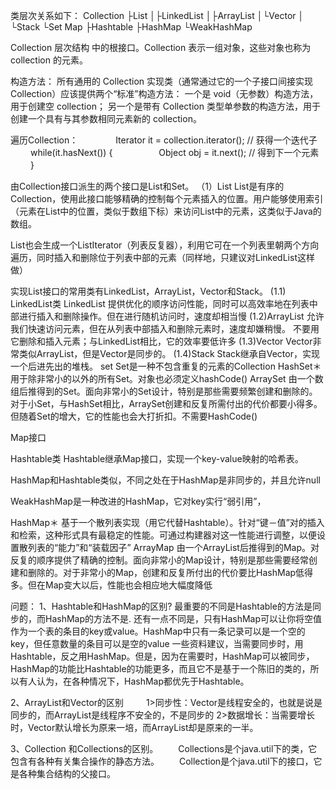 类层次关系如下：
Collection﻿
├List
│├LinkedList
│├ArrayList
│└Vector
│　└Stack
└Set
Map
├Hashtable
├HashMap
└WeakHashMap


Collection 层次结构 中的根接口。Collection 表示一组对象，这些对象也称为 collection 的元素。

构造方法：
所有通用的 Collection 实现类（通常通过它的一个子接口间接实现 Collection）应该提供两个“标准”构造方法：
一个是 void（无参数）构造方法，用于创建空 collection；
另一个是带有 Collection 类型单参数的构造方法，用于创建一个具有与其参数相同元素新的 collection。

遍历Collection：　　　　
	Iterator it = collection.iterator(); // 获得一个迭代子
　　 while(it.hasNext()) {
　　　　　Object obj = it.next(); // 得到下一个元素
　　 }

由Collection接口派生的两个接口是List和Set。
（1）List
List是有序的Collection，使用此接口能够精确的控制每个元素插入的位置。用户能够使用索引（元素在List中的位置，类似于数组下标）来访问List中的元素，这类似于Java的数组。

List也会生成一个ListIterator（列表反复器），利用它可在一个列表里朝两个方向遍历，同时插入和删除位于列表中部的元素（同样地，只建议对LinkedList这样做）

实现List接口的常用类有LinkedList，ArrayList，Vector和Stack。
(1.1) LinkedList类
LinkedList 提供优化的顺序访问性能，同时可以高效率地在列表中部进行插入和删除操作。但在进行随机访问时，速度却相当慢
(1.2)ArrayList
允许我们快速访问元素，但在从列表中部插入和删除元素时，速度却嫌稍慢。
不要用它删除和插入元素；与LinkedList相比，它的效率要低许多
(1.3)Vector
Vector非常类似ArrayList，但是Vector是同步的。
(1.4)Stack
Stack继承自Vector，实现一个后进先出的堆栈。
set
Set是一种不包含重复的元素的Collection
HashSet＊ 用于除非常小的以外的所有Set。对象也必须定义hashCode()
ArraySet 由一个数组后推得到的Set。面向非常小的Set设计，特别是那些需要频繁创建和删除的。对于小Set，与HashSet相比，ArraySet创建和反复所需付出的代价都要小得多。但随着Set的增大，它的性能也会大打折扣。不需要HashCode()


Map接口

Hashtable类
Hashtable继承Map接口，实现一个key-value映射的哈希表。

HashMap和Hashtable类似，不同之处在于HashMap是非同步的，并且允许null

WeakHashMap是一种改进的HashMap，它对key实行“弱引用”，


HashMap＊ 基于一个散列表实现（用它代替Hashtable）。针对“键－值”对的插入和检索，这种形式具有最稳定的性能。可通过构建器对这一性能进行调整，以便设置散列表的“能力”和“装载因子”
ArrayMap 由一个ArrayList后推得到的Map。对反复的顺序提供了精确的控制。面向非常小的Map设计，特别是那些需要经常创建和删除的。对于非常小的Map，创建和反复所付出的代价要比HashMap低得多。但在Map变大以后，性能也会相应地大幅度降低



问题：
1、Hashtable和HashMap的区别?
最重要的不同是Hashtable的方法是同步的，而HashMap的方法不是.
还有一点不同是，只有HashMap可以让你将空值作为一个表的条目的key或value。HashMap中只有一条记录可以是一个空的key，但任意数量的条目可以是空的value
一些资料建议，当需要同步时，用Hashtable，反之用HashMap。但是，因为在需要时，HashMap可以被同步，HashMap的功能比Hashtable的功能更多，而且它不是基于一个陈旧的类的，所以有人认为，在各种情况下，HashMap都优先于Hashtable。

2、ArrayList和Vector的区别
　　 1>同步性：Vector是线程安全的，也就是说是同步的，而ArrayList是线程序不安全的，不是同步的
	2>数据增长：当需要增长时，Vector默认增长为原来一培，而ArrayList却是原来的一半。

3、Collection 和Collections的区别。
　　Collections是个java.util下的类，它包含有各种有关集合操作的静态方法。
　　Collection是个java.util下的接口，它是各种集合结构的父接口。
















